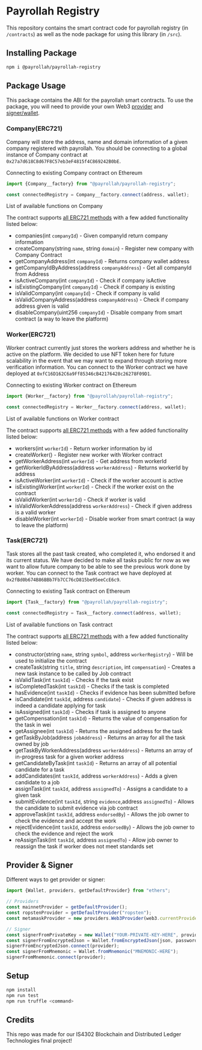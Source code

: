 # Payrollah Registry

This repository contains the smart contract code for payrollah registry (in `/contracts`) as well as the node package for using this library (in `/src`).

## Installing Package

```sh
npm i @payrollah/payrollah-registry
```

## Package Usage

This package contains the ABI for the payrollah smart contracts. To use the package, you will need to provide your own Web3 [provider](https://docs.ethers.io/ethers.js/html/api-providers.html) and [signer/wallet](https://docs.ethers.io/ethers.js/html/api-wallet.html).

### Company(ERC721)

Company will store the address, name and domain information of a given company registered with payrollah. You should be connecting to a global instance of Company contract at `0x27a7d618C8d67F8C57eb3eF4815f4C869242B0bE`. 

Connecting to existing Company contract on Ethereum

```ts
import {Company__factory} from "@payrollah/payrollah-registry";

const connectedRegistry = Company__factory.connect(address, wallet);
```

List of available functions on Company

The contract supports [all ERC721 methods](http://erc721.org/) with a few added functionality listed below:

- companies(int `companyId`) - Given companyId return company information
- createCompany(string `name`, string `domain`) - Register new company with Company Contract
- getCompanyAddress(int `companyId`) - Returns company wallet address
- getCompanyIdByAddress(address `companyAddress`) - Get all companyId from Address
- isActiveCompany(int `companyId`) - Check if company isActive
- isExistingCompany(int `companyId`) - Check if company is existing
- isValidCompany(int `companyId`) - Check if company is valid
- isValidCompanyAddress(address `companyAddress`) - Check if company address given is valid
- disableCompany(uint256 `companyId`) - Disable company from smart contract (a way to leave the platform)

### Worker(ERC721)

Worker contract currently just stores the workers address and whether he is active on the platform. We decided to use NFT token here for future scalability in the event that we may want to expand through storing more verification information. You can connect to the Worker contract we have deployed at `0xfC16D162C6a9Ff85346cB42176428c26278F09D1`.

Connecting to existing Worker contract on Ethereum
```ts
import {Worker__factory} from "@payrollah/payrollah-registry";

const connectedRegistry = Worker__factory.connect(address, wallet);
```

List of available functions on Worker contract

The contract supports [all ERC721 methods](http://erc721.org/) with a few added functionality listed below:

- workers(int `workerId`) - Return worker information by id
- createWorker() - Register new worker with Worker contract
- getWorkerAddress(int `workerId`) - Get address from workerId
- getWorkerIdByAddress(address `workerAddress`) - Returns workerId by address
- isActiveWorker(int `workerId`) - Check if the worker account is active
- isExistingWorker(int `workerId`) - Check if the worker exist on the contract
- isValidWorker(int `workerId`) - Check if worker is valid
- isValidWorkerAddress(address `workerAddress`) - Check if given address is a valid worker
- disableWorker(int `workerId`) - Disable worker from smart contract (a way to leave the platform)

### Task(ERC721)

Task stores all the past task created, who completed it, who endorsed it and its current status. We have decided to make all tasks public for now as we want to allow future company to be able to see the previous work done by worker.
You can connect to the Task contract we have deployed at `0x2fBd0b674B86BBb7Fb7CC76cD815be95eeCcE6c9`.

Connecting to existing Task contract on Ethereum
```ts
import {Task__factory} from "@payrollah/payrollah-registry";

const connectedRegistry = Task__factory.connect(address, wallet);
```

List of available functions on Task contract

The contract supports [all ERC721 methods](http://erc721.org/) with a few added functionality listed below:

- constructor(string `name`, string `symbol`, address `workerRegistry`) - Will be used to initialize the contract
- createTask(string `title`, string `description`, int `compensation`) - Creates a new task instance to be called by Job contract
- isValidTask(int `taskId`) - Checks if the task exist
- isCompletedTask(int `taskId`) - Checks if the task is completed
- hasEvidence(int `taskId`) - Checks if evidence has been submitted before
- isCandidate(int `taskId`, address `candidate`) - Checks if given address is indeed a candidate applying for task
- isAssigned(int `taskId`) - Checks if task is assigned to anyone
- getCompensation(int `taskId`) - Returns the value of compensation for the task in wei
- getAssignee(int `taskId`) - Returns the assigned address for the task
- getTaskByJob(address `jobAddress`) - Returns an array for all the task owned by job
- getTaskByWorkerAddress(address `workerAddress`) - Returns an array of in-progress task for a given worker address
- getCandidateByTask(int `taskId`) - Returns an array of all potential candidate for a task
- addCandidates(int `taskId`, address `workerAddress`) - Adds a given candidate to a job
- assignTask(int `taskId`, address `assignedTo`) - Assigns a candidate to a given task
- submitEvidence(int `taskId`, string `evidence`,address `assignedTo`) - Allows the candidate to submit evidence via job contract
- approveTask(int `taskId`, address `endorsedBy`) - Allows the job owner to check the evidence and accept the work
- rejectEvidence(int `taskId`, address `endorsedBy`) - Allows the job owner to check the evidence and reject the work
- reAssignTask(int `taskId`, address `assignedTo`) - Allow job owner to reassign the task if worker does not meet standards set

## Provider & Signer

Different ways to get provider or signer:

```ts
import {Wallet, providers, getDefaultProvider} from "ethers";

// Providers
const mainnetProvider = getDefaultProvider();
const ropstenProvider = getDefaultProvider("ropsten");
const metamaskProvider = new providers.Web3Provider(web3.currentProvider); // Will change network automatically

// Signer
const signerFromPrivateKey = new Wallet("YOUR-PRIVATE-KEY-HERE", provider);
const signerFromEncryptedJson = Wallet.fromEncryptedJson(json, password);
signerFromEncryptedJson.connect(provider);
const signerFromMnemonic = Wallet.fromMnemonic("MNEMONIC-HERE");
signerFromMnemonic.connect(provider);
```

## Setup

```sh
npm install
npm run test
npm run truffle <command>
```

## Credits

This repo was made for our IS4302 Blockchain and Distributed Ledger Technologies final project!


